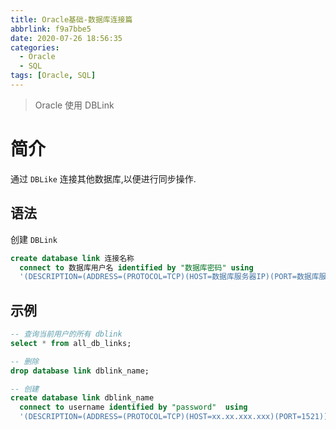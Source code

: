 ```yaml
---
title: Oracle基础-数据库连接篇
abbrlink: f9a7bbe5
date: 2020-07-26 18:56:35
categories:
  - Oracle
  - SQL
tags: [Oracle, SQL]
---
```


> Oracle 使用 DBLink

<!--more-->



# 简介

通过 `DBLike` 连接其他数据库,以便进行同步操作.

## 语法

创建 `DBLink` 

```sql
create database link 连接名称
  connect to 数据库用户名 identified by "数据库密码" using
  '(DESCRIPTION=(ADDRESS=(PROTOCOL=TCP)(HOST=数据库服务器IP)(PORT=数据库服务器端口))(LOAD_BALANCE=yes)(CONNECT_DATA=(SERVER=DEDICATED)(SERVICE_NAME=数据库服务名)))';
```

## 示例

```sql
-- 查询当前用户的所有 dblink
select * from all_db_links;

-- 删除
drop database link dblink_name;

-- 创建
create database link dblink_name
  connect to username identified by "password"  using
  '(DESCRIPTION=(ADDRESS=(PROTOCOL=TCP)(HOST=xx.xx.xxx.xxx)(PORT=1521))(LOAD_BALANCE=yes)(CONNECT_DATA=(SERVER=DEDICATED)(SERVICE_NAME=XXXX)))';
```

